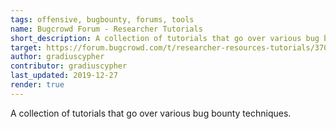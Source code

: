 ```yaml
---
tags: offensive, bugbounty, forums, tools
name: Bugcrowd Forum - Researcher Tutorials
short_description: A collection of tutorials that go over various bug bounty techniques.
target: https://forum.bugcrowd.com/t/researcher-resources-tutorials/370
author: gradiuscypher
contributor: gradiuscypher
last_updated: 2019-12-27
render: true
---
```


A collection of tutorials that go over various bug bounty techniques.